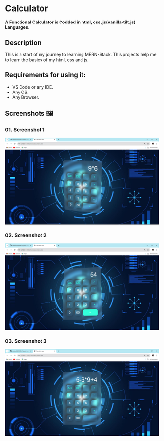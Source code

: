 # Calculator

**A Functional Calculator is Codded in html, css, js(vanilla-tilt.js) Languages.**

## Description

This is a start of my journey to learning MERN-Stack. This projects help me to learn the basics of my html, css and js.

## Requirements for using it:

- VS Code or any IDE.
- Any OS.
- Any Browser.

## Screenshots 🖼️

### 01. Screenshot 1

![Screenshot 1](<Project-Images/Screenshot%20(37).png>)

### 02. Screenshot 2

![Screenshot 2](<Project-Images/Screenshot%20(38).png>)

### 03. Screenshot 3

![Screenshot 3](<Project-Images/Screenshot%20(39).png>)
